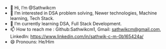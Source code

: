 - 👋 Hi, I’m @Sathwikcm
- 👀 I’m interested in DSA problem solving, Newer technologies, Machine learning, Tech Stack.
- 🌱 I’m currently learning DSA, Full Stack Development.
- 📫 How to reach me : Github:Sathwikcm1, Gmail: sathwikcm@gmail.com, LinkedIn: https://www.linkedin.com/in/sathwik-c-m-0b165424a/
- 😄 Pronouns: He/Him


<!---
Sathwikcm1/Sathwikcm1 is a ✨ special ✨ repository because its `README.md` (this file) appears on your GitHub profile.
You can click the Preview link to take a look at your changes.
--->
